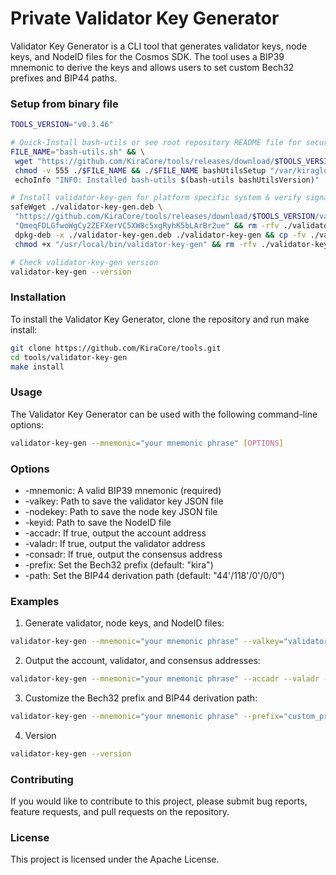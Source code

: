 # Private Validator Key Generator

Validator Key Generator is a CLI tool that generates validator keys, node keys, and NodeID files for the Cosmos SDK. The tool uses a BIP39 mnemonic to derive the keys and allows users to set custom Bech32 prefixes and BIP44 paths.

### Setup from binary file

```bash
TOOLS_VERSION="v0.3.46"

# Quick-Install bash-utils or see root repository README file for secure download
FILE_NAME="bash-utils.sh" && \
 wget "https://github.com/KiraCore/tools/releases/download/$TOOLS_VERSION/${FILE_NAME}" -O ./$FILE_NAME && \
 chmod -v 555 ./$FILE_NAME && ./$FILE_NAME bashUtilsSetup "/var/kiraglob" && . /etc/profile && \
 echoInfo "INFO: Installed bash-utils $(bash-utils bashUtilsVersion)"

# Install validator-key-gen for platform specific system & verify signature file
safeWget ./validator-key-gen.deb \
 "https://github.com/KiraCore/tools/releases/download/$TOOLS_VERSION/validator-key-gen-$(getPlatform)-$(getArch).deb" \
 "QmeqFDLGfwoWgCy2ZEFXerVC5XW8c5xgRyhK5bLArBr2ue" && rm -rfv ./validator-key-gen && \
 dpkg-deb -x ./validator-key-gen.deb ./validator-key-gen && cp -fv ./validator-key-gen/bin/validator-key-gen /usr/local/bin/validator-key-gen && \
 chmod +x "/usr/local/bin/validator-key-gen" && rm -rfv ./validator-key-gen ./validator-key-gen.deb

# Check validator-key-gen version
validator-key-gen --version
```
### Installation

To install the Validator Key Generator, clone the repository and run make install:

```bash
git clone https://github.com/KiraCore/tools.git
cd tools/validator-key-gen
make install
```
### Usage

The Validator Key Generator can be used with the following command-line options:

```bash
validator-key-gen --mnemonic="your mnemonic phrase" [OPTIONS]
```

### Options

- -mnemonic:      A valid BIP39 mnemonic (required)
- -valkey:        Path to save the validator key JSON file
- -nodekey:       Path to save the node key JSON file
- -keyid:         Path to save the NodeID file
- -accadr:        If true, output the account address
- -valadr:        If true, output the validator address
- -consadr:       If true, output the consensus address
- -prefix:        Set the Bech32 prefix (default: "kira")
- -path:          Set the BIP44 derivation path (default: "44'/118'/0'/0/0")

### Examples

1. Generate validator, node keys, and NodeID files:

```bash
validator-key-gen --mnemonic="your mnemonic phrase" --valkey="validator_key.json" --nodekey="node_key.json" --keyid="node_id.txt"
```

2. Output the account, validator, and consensus addresses:

```bash
validator-key-gen --mnemonic="your mnemonic phrase" --accadr --valadr --consadr
```

3. Customize the Bech32 prefix and BIP44 derivation path:

```bash
validator-key-gen --mnemonic="your mnemonic phrase" --prefix="custom_prefix" --path="44'/12345'/0'/0/0"
```
4. Version
```bash
validator-key-gen --version
```

### Contributing
If you would like to contribute to this project, please submit bug reports, feature requests, and pull requests on the repository.

### License
This project is licensed under the Apache License.